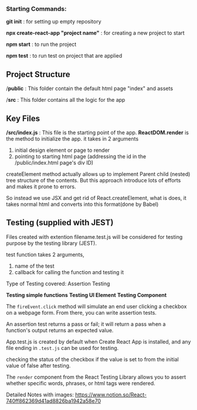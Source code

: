 ### Starting Commands:

**git init** : for setting up empty repository

**npx create-react-app "project name"** : for creating a new project to start

**npm start** : to run the project

**npm test** : to run test on project that are applied

## Project Structure

/**public** : This folder contain the default html page "index" and assets 

/**src** : This folder contains all the logic for the app

## Key Files

**/src/index.js** : This file is the starting point of the app. **ReactDOM.render** is the method to initialize the app.
it takes in 2 arguments

1. initial design element or page to render
2. pointing to starting html page (addressing the id in the /public/index.html page's div ID)

createElement method actually allows up to implement Parent child (nested) tree structure of the contents.
But this approach introduce lots of efforts and makes it prone to errors.

So instead we use JSX and get rid of React.createElement, what is does, it takes normal html and converts into this format(done by Babel)

## Testing (supplied with JEST)

Files created with extention filename.test.js will be considered for testing purpose by the testing library (JEST).

test function takes 2 arguments,

1. name of the test
2. callback for calling the function and testing it

Type of Testing covered: Assertion Testing

**Testing simple functions** 
**Testing UI Element**
**Testing Component**

The `fireEvent.click` method will simulate an end user clicking a checkbox on a webpage form. From there, you can write assertion tests.

An assertion test returns a pass or fail; it will return a pass when a function's output returns an expected value.

App.test.js is created by default when Create React App is installed, and any file ending in `.test.js` can be used for testing.

checking the status of the checkbox if the value is set to from the initial value of false after testing.

The `render` component from the React Testing Library allows you to assert whether specific words, phrases, or html tags were rendered.


Detailed Notes with images: https://www.notion.so/React-740ff862369d41ad8826ba1942a58e70